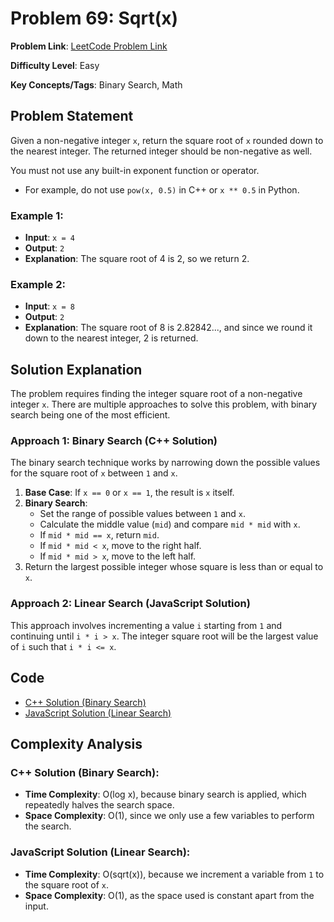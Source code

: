 # Problem 69: Sqrt(x)

**Problem Link**: [LeetCode Problem Link](https://leetcode.com/problems/sqrtx/)

**Difficulty Level**: Easy

**Key Concepts/Tags**: Binary Search, Math

## Problem Statement

Given a non-negative integer `x`, return the square root of `x` rounded down to the nearest integer. The returned integer should be non-negative as well.

You must not use any built-in exponent function or operator.

- For example, do not use `pow(x, 0.5)` in C++ or `x ** 0.5` in Python.

### Example 1:
- **Input**: `x = 4`
- **Output**: `2`
- **Explanation**: The square root of 4 is 2, so we return 2.

### Example 2:
- **Input**: `x = 8`
- **Output**: `2`
- **Explanation**: The square root of 8 is 2.82842..., and since we round it down to the nearest integer, 2 is returned.

## Solution Explanation

The problem requires finding the integer square root of a non-negative integer `x`. There are multiple approaches to solve this problem, with binary search being one of the most efficient.

### Approach 1: Binary Search (C++ Solution)
The binary search technique works by narrowing down the possible values for the square root of `x` between `1` and `x`.

1. **Base Case**: If `x == 0` or `x == 1`, the result is `x` itself.
2. **Binary Search**:
   - Set the range of possible values between `1` and `x`.
   - Calculate the middle value (`mid`) and compare `mid * mid` with `x`.
   - If `mid * mid == x`, return `mid`.
   - If `mid * mid < x`, move to the right half.
   - If `mid * mid > x`, move to the left half.
3. Return the largest possible integer whose square is less than or equal to `x`.

### Approach 2: Linear Search (JavaScript Solution)
This approach involves incrementing a value `i` starting from `1` and continuing until `i * i > x`. The integer square root will be the largest value of `i` such that `i * i <= x`.

## Code
- [C++ Solution (Binary Search)](./solution_1.cpp)
- [JavaScript Solution (Linear Search)](./solution_2.js)


## Complexity Analysis

### C++ Solution (Binary Search):
- **Time Complexity**: O(log x), because binary search is applied, which repeatedly halves the search space.
- **Space Complexity**: O(1), since we only use a few variables to perform the search.

### JavaScript Solution (Linear Search):
- **Time Complexity**: O(sqrt(x)), because we increment a variable from `1` to the square root of `x`.
- **Space Complexity**: O(1), as the space used is constant apart from the input.
